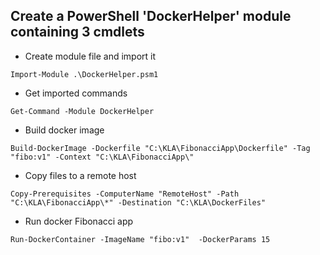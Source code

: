 ## Create a PowerShell 'DockerHelper' module containing 3 cmdlets

* Create module file and import it

`Import-Module .\DockerHelper.psm1`

* Get imported commands

`Get-Command -Module DockerHelper`

* Build docker image

`Build-DockerImage -Dockerfile "C:\KLA\FibonacciApp\Dockerfile" -Tag "fibo:v1" -Context "C:\KLA\FibonacciApp\"`

* Copy files to a remote host

`Copy-Prerequisites -ComputerName "RemoteHost" -Path "C:\KLA\FibonacciApp\*" -Destination "C:\KLA\DockerFiles"`

* Run docker Fibonacci app 

`Run-DockerContainer -ImageName "fibo:v1"  -DockerParams 15`
